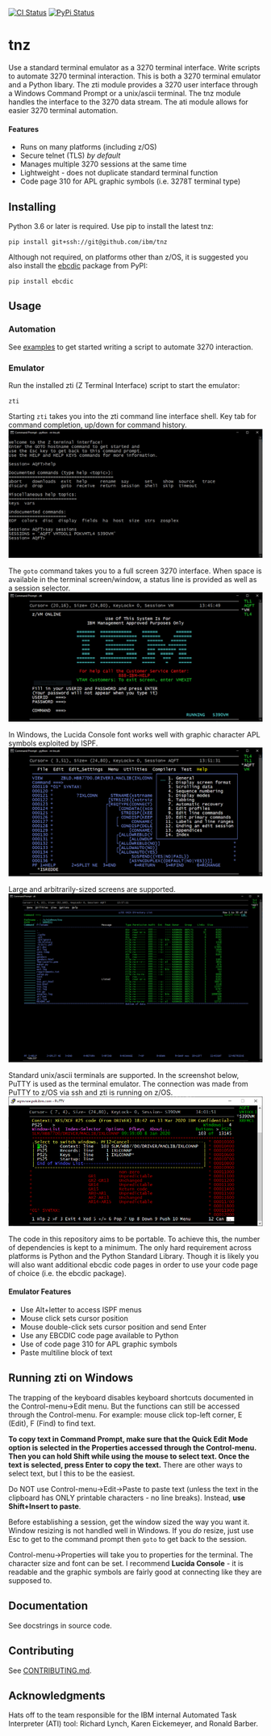 [![CI Status](
https://github.com/IBM/tnz/workflows/CI/badge.svg
)](https://github.com/IBM/tnz/actions/workflows/pipeline.yml)
[![PyPi Status](
https://img.shields.io/pypi/v/tnz.svg
)](https://pypi.org/project/tnz)

# tnz

Use a standard terminal emulator as a 3270 terminal interface. Write
scripts to automate 3270 terminal interaction. This is both a 3270
terminal emulator and a Python libary. The zti module provides a 3270
user interface through a Windows Command Prompt or a unix/ascii
terminal. The tnz module handles the interface to the 3270 data
stream. The ati module allows for easier 3270 terminal automation.

#### Features
* Runs on many platforms (including z/OS)
* Secure telnet (TLS) _by default_
* Manages multiple 3270 sessions at the same time
* Lightweight - does not duplicate standard terminal function
* Code page 310 for APL graphic symbols (i.e. 3278T terminal type)

## Installing

Python 3.6 or later is required. Use pip to install the latest tnz:
```console
pip install git+ssh://git@github.com/ibm/tnz
```

Although not required, on platforms other than z/OS, it is suggested
you also install the [ebcdic](https://pypi.org/project/ebcdic)
package from PyPI:
```console
pip install ebcdic
```

## Usage
### Automation
See [examples](https://github.com/IBM/tnz/blob/main/examples/) to get started writing a script to automate
3270 interaction.

### Emulator
Run the installed zti (Z Terminal Interface) script to start the
emulator:
```console
zti
```

Starting `zti` takes you into the zti command line interface shell.
Key tab for command completion, up/down for command history.
![screenshot](https://github.com/IBM/tnz/blob/main/png/zti-prompt1.png?raw=true "shell")

The `goto` command takes you to a full screen 3270 interface. When
space is available in the terminal screen/window, a status line is
provided as well as a session selector.
![screenshot](https://github.com/IBM/tnz/blob/main/png/zti-host1.png?raw=true "3270 full screen")

In Windows, the Lucida Console font works well with graphic character
APL symbols exploited by ISPF.
![screenshot](https://github.com/IBM/tnz/blob/main/png/zti-host2.png?raw=true "Screenshot with APL symbols")

Large and arbitrarily-sized screens are supported.
![screenshot](https://github.com/IBM/tnz/blob/main/png/zti-host3.png?raw=true "Screenshot with large size")

Standard unix/ascii terminals are supported. In the screenshot below,
PuTTY is used as the terminal emulator. The connection was made from
PuTTY to z/OS via ssh and zti is running on z/OS.
![screenshot](https://github.com/IBM/tnz/blob/main/png/zti-host4.png?raw=true "Screenshot using PuTTY")

The code in this repository aims to be portable. To achieve this, the
number of dependencies is kept to a minimum. The only hard
requirement across platforms is Python and the Python Standard
Library. Though it is likely you will also want additional ebcdic
code pages in order to use your code page of choice (i.e. the ebcdic
package).

#### Emulator Features
* Use Alt+letter to access ISPF menus
* Mouse click sets cursor position
* Mouse double-click sets cursor position and send Enter
* Use any EBCDIC code page available to Python
* Use of code page 310 for APL graphic symbols
* Paste multiline block of text

## Running zti on Windows

The trapping of the keyboard disables keyboard shortcuts documented
in the Control-menu->Edit menu. But the functions can still be
accessed through the Control-menu. For example: mouse click top-left
corner, E (Edit), F (Find) to find text.

**To copy text in Command Prompt, make sure that the Quick Edit Mode
option is selected in the Properties accessed through the
Control-menu. Then you can hold Shift while using the mouse to
select text. Once the text is selected, press Enter to copy the
text.** There are other ways to select text, but I this to be the
easiest.

Do NOT use Control-menu->Edit->Paste to paste text (unless the
text in the clipboard has ONLY printable characters - no line
breaks). Instead, **use Shift+Insert to paste**.

Before establishing a session, get the window sized the way you want
it. Window resizing is not handled well in Windows. If you _do_
resize, just use Esc to get to the command prompt then `goto` to get
back to the session.

Control-menu->Properties will take you to properties for the
terminal. The character size and font can be set. I recommend
**Lucida Console** - it is readable and the graphic symbols are
fairly good at connecting like they are supposed to.


## Documentation
See docstrings in source code.

## Contributing
See [CONTRIBUTING.md](https://github.com/IBM/tnz/blob/main/CONTRIBUTING.md).

## Acknowledgments
Hats off to the team responsible for the IBM internal Automated Task
Interpreter (ATI) tool:
Richard Lynch, Karen Eickemeyer, and Ronald Barber.
